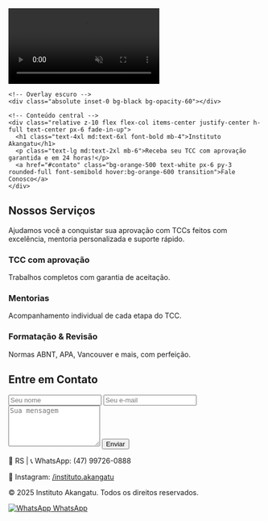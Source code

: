 <!DOCTYPE html>
<html lang="pt-BR">
<head>
  <meta charset="UTF-8" />
  <meta name="viewport" content="width=device-width, initial-scale=1" />
  <title>Instituto Akangatu</title>
  <script src="https://cdn.tailwindcss.com"></script>
  <style>
    @keyframes fadeInUp {
      0% { opacity: 0; transform: translateY(20px); }
      100% { opacity: 1; transform: translateY(0); }
    }

    .fade-in-up {
      animation: fadeInUp 1s ease-out forwards;
    }
  </style>
</head>
<body class="text-white">

  <!-- Seção com Vídeo de Fundo -->
  <section class="relative h-screen w-full overflow-hidden">
    <!-- Vídeo de fundo -->
    <video autoplay muted loop class="absolute inset-0 w-full h-full object-cover">
      <source src="https://cdn.coverr.co/videos/coverr-student-walking-to-college-4672/1080p.mp4" type="video/mp4">
      Seu navegador não suporta vídeos HTML5.
    </video>

    <!-- Overlay escuro -->
    <div class="absolute inset-0 bg-black bg-opacity-60"></div>

    <!-- Conteúdo central -->
    <div class="relative z-10 flex flex-col items-center justify-center h-full text-center px-6 fade-in-up">
      <h1 class="text-4xl md:text-6xl font-bold mb-4">Instituto Akangatu</h1>
      <p class="text-lg md:text-2xl mb-6">Receba seu TCC com aprovação garantida e em 24 horas!</p>
      <a href="#contato" class="bg-orange-500 text-white px-6 py-3 rounded-full font-semibold hover:bg-orange-600 transition">Fale Conosco</a>
    </div>
  </section>

  <!-- Serviços -->
  <section class="bg-gradient-to-b from-purple-300 via-purple-500 to-blue-900 py-16 px-6">
    <div class="max-w-6xl mx-auto text-center fade-in-up">
      <h2 class="text-3xl font-bold mb-6">Nossos Serviços</h2>
      <p class="mb-10 text-white/90 max-w-2xl mx-auto">Ajudamos você a conquistar sua aprovação com TCCs feitos com excelência, mentoria personalizada e suporte rápido.</p>
      <div class="grid md:grid-cols-3 gap-6">
        <div class="bg-white/10 backdrop-blur p-6 rounded-lg border border-white/20 hover:shadow-md transition">
          <h3 class="text-xl font-semibold text-white mb-2">TCC com aprovação</h3>
          <p>Trabalhos completos com garantia de aceitação.</p>
        </div>
        <div class="bg-white/10 backdrop-blur p-6 rounded-lg border border-white/20 hover:shadow-md transition">
          <h3 class="text-xl font-semibold text-white mb-2">Mentorias</h3>
          <p>Acompanhamento individual de cada etapa do TCC.</p>
        </div>
        <div class="bg-white/10 backdrop-blur p-6 rounded-lg border border-white/20 hover:shadow-md transition">
          <h3 class="text-xl font-semibold text-white mb-2">Formatação & Revisão</h3>
          <p>Normas ABNT, APA, Vancouver e mais, com perfeição.</p>
        </div>
      </div>
    </div>
  </section>

  <!-- Contato -->
  <section id="contato" class="bg-white text-gray-900 py-16 px-6">
    <div class="max-w-3xl mx-auto text-center fade-in-up">
      <h2 class="text-3xl font-bold mb-8">Entre em Contato</h2>
      <form action="#" method="POST" class="grid gap-6 text-left">
        <input type="text" name="nome" placeholder="Seu nome" required class="p-4 border border-gray-300 rounded-lg">
        <input type="email" name="email" placeholder="Seu e-mail" required class="p-4 border border-gray-300 rounded-lg">
        <textarea name="mensagem" placeholder="Sua mensagem" rows="5" required class="p-4 border border-gray-300 rounded-lg"></textarea>
        <button type="submit" class="bg-orange-600 text-white font-semibold py-3 rounded-lg hover:bg-orange-700 transition">Enviar</button>
      </form>
    </div>
  </section>

  <!-- Rodapé -->
  <footer class="bg-gray-900 text-white text-center py-6">
    <p>📍 RS | 📞 WhatsApp: (47) 99726-0888</p>
    <p>📸 Instagram: <a href="https://www.instagram.com/instituto.akangatu" target="_blank" class="underline">/instituto.akangatu</a></p>
    <p class="mt-2 text-sm text-white/70">&copy; 2025 Instituto Akangatu. Todos os direitos reservados.</p>
  </footer>

  <!-- Botão WhatsApp Flutuante -->
  <div class="fixed bottom-5 right-5 z-50">
    <a href="https://wa.me/5547997260888" target="_blank"
      class="bg-green-500 text-white px-4 py-3 rounded-full shadow-lg flex items-center gap-2 hover:bg-green-600 transition">
      <img src="https://cdn-icons-png.flaticon.com/512/124/124034.png" alt="WhatsApp" class="w-5 h-5">
      WhatsApp
    </a>
  </div>

</body>
</html>
